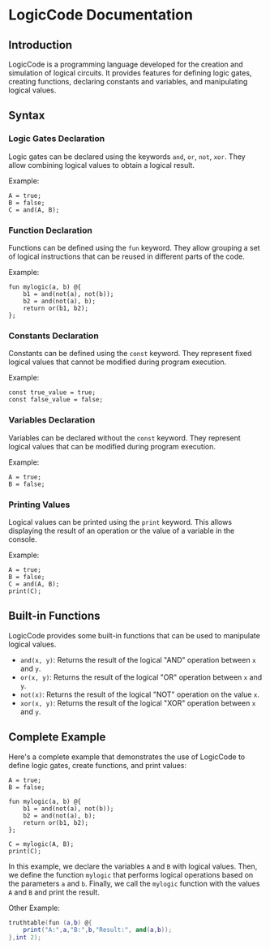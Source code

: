 # LogicCode Documentation

## Introduction

LogicCode is a programming language developed for the creation and simulation of logical circuits. It provides features for defining logic gates, creating functions, declaring constants and variables, and manipulating logical values.

## Syntax

### Logic Gates Declaration

Logic gates can be declared using the keywords `and`, `or`, `not`, `xor`. They allow combining logical values to obtain a logical result.

Example:
```
A = true;
B = false;
C = and(A, B);
```

### Function Declaration

Functions can be defined using the `fun` keyword. They allow grouping a set of logical instructions that can be reused in different parts of the code.

Example:
```
fun mylogic(a, b) @{
    b1 = and(not(a), not(b));
    b2 = and(not(a), b);
    return or(b1, b2);
};
```

### Constants Declaration

Constants can be defined using the `const` keyword. They represent fixed logical values that cannot be modified during program execution.

Example:
```
const true_value = true;
const false_value = false;
```

### Variables Declaration

Variables can be declared without the `const` keyword. They represent logical values that can be modified during program execution.

Example:
```
A = true;
B = false;
```

### Printing Values

Logical values can be printed using the `print` keyword. This allows displaying the result of an operation or the value of a variable in the console.

Example:
```
A = true;
B = false;
C = and(A, B);
print(C);
```

## Built-in Functions

LogicCode provides some built-in functions that can be used to manipulate logical values.

- `and(x, y)`: Returns the result of the logical "AND" operation between `x` and `y`.
- `or(x, y)`: Returns the result of the logical "OR" operation between `x` and `y`.
- `not(x)`: Returns the result of the logical "NOT" operation on the value `x`.
- `xor(x, y)`: Returns the result of the logical "XOR" operation between `x` and `y`.

## Complete Example

Here's a complete example that demonstrates the use of LogicCode to define logic gates, create functions, and print values:

```
A = true;
B = false;

fun mylogic(a, b) @{
    b1 = and(not(a), not(b));
    b2 = and(not(a), b);
    return or(b1, b2);
};

C = mylogic(A, B);
print(C);
```

In this example, we declare the variables `A` and `B` with logical values. Then, we define the function `mylogic` that performs logical operations based on the parameters `a` and `b`. Finally, we call the `mylogic` function with the values `A` and `B` and print the result.


Other Example: 
```lua
truthtable(fun (a,b) @{
	print("A:",a,"B:",b,"Result:", and(a,b));
},int 2);

```
